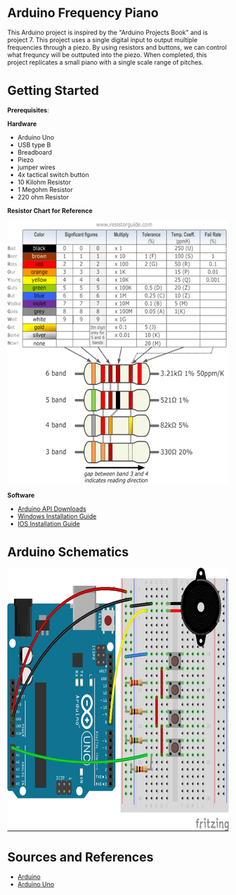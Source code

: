 # Arduino Frequency Piano
This Arduino project is inspired by the "Arduino Projects Book" and is project 7. This project uses a single digital input to output multiple frequencies through a piezo. By using resistors and buttons, we can control what frequncy will be outtputed into the piezo. When completed, this project replicates a small piano with a single scale range of pitches. 
  
# Getting Started
  
  
  **Prerequisites**:
  
  **Hardware**
  - Arduino Uno
  - USB type B
  - Breadboard
  - Piezo
  - jumper wires
  - 4x tactical switch button
  - 10 Kilohm Resistor
  - 1 Megohm Resistor
  - 220 ohm Resistor
  
  **Resistor Chart for Reference**
  
 
 <img src="Images/Resistor-Chart.png" width="700" height="600">
   
  **Software**
  - [Arduino API Downloads](https://www.arduino.cc/en/main/software)
  - [Windows Installation Guide](https://www.arduino.cc/en/guide/windows)
  - [IOS Installation Guide](https://www.arduino.cc/en/guide/macOSX)

# Arduino Schematics

<img src="Images/Schematics.jpg" width="700" height="600">

# Sources and References
 - [Arduino](https://www.arduino.cc/)
 - [Arduino Uno](https://store.arduino.cc/usa/arduino-starter-kit)
